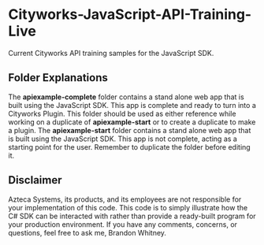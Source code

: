 # Cityworks-JavaScript-API-Training-Live
Current Cityworks API training samples for the JavaScript SDK.

## Folder Explanations
The **apiexample-complete** folder contains a stand alone web app that is built using the JavaScript SDK. This app is complete and ready to turn into a Cityworks Plugin. This folder should be used as either reference while working on a duplicate of **apiexample-start** or to create a duplicate to make a plugin.
The **apiexample-start** folder contains a stand alone web app that is built using the JavaScript SDK. This app is not  complete, acting as a starting point for the user. Remember to duplicate the folder before editing it.

## Disclaimer
Azteca Systems, its products, and its employees are not responsible for your implementation of this code. This code is to simply illustrate how the C# SDK can be interacted with rather than provide a ready-built program for your production environment. If you have any comments, concerns, or questions, feel free to ask me, Brandon Whitney.